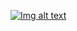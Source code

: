 [![Img alt text](https://img.youtube.com/vi/VpkEca09c80/0.jpg)](https://www.youtube.com/watch?v=VpkEca09c80)
